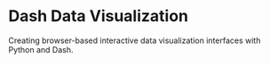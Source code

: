 # Dash Data Visualization
Creating browser-based interactive data visualization interfaces with Python and Dash.